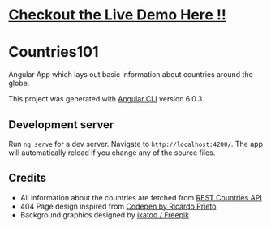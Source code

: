 # [Checkout the Live Demo Here !!](https://countries101.99darshan.com.np/)

# Countries101

Angular App which lays out basic information about countries around the globe.

This project was generated with [Angular CLI](https://github.com/angular/angular-cli) version 6.0.3.

## Development server

Run `ng serve` for a dev server. Navigate to `http://localhost:4200/`. The app will automatically reload if you change any of the source files.

## Credits
* All information about the countries are fetched from <a href="http://restcountries.eu/"> REST Countries API </a>
* 404 Page design inspired from <a href = "https://codepen.io/ricardpriet/pen/qVZxNo"> Codepen by Ricardo Prieto </a>
* Background graphics designed by <a href="http://www.freepik.com"> ikatod / Freepik</a>



 
